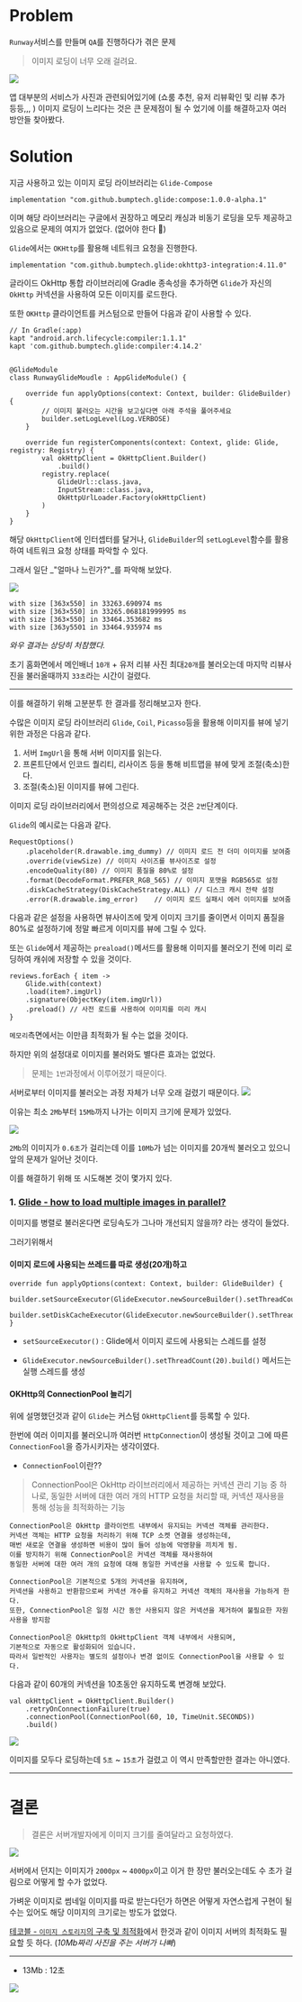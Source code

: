 # Problem

`Runway`서비스를 만들며 `QA`를 진행하다가 겪은 문제

> 이미지 로딩이 너무 오래 걸려요.


![](https://velog.velcdn.com/images/cksgodl/post/edbc186d-2abb-4bde-8586-4881f98e8155/image.png)

앱 대부분의 서비스가 사진과 관련되어있기에 (쇼룸 추천, 유저 리뷰확인 및 리뷰 추가 등등,,, ) 이미지 로딩이 느리다는 것은 큰 문제점이 될 수 었기에 이를 해결하고자 여러 방안들 찾아봤다.



# Solution

지금 사용하고 있는 이미지 로딩 라이브러리는 `Glide-Compose`
```
implementation "com.github.bumptech.glide:compose:1.0.0-alpha.1"
```
이며 해당 라이브러리는 구글에서 권장하고 메모리 캐싱과 비동기 로딩을 모두 제공하고 있음으로 문제의 여지가 없었다. (없어야 한다 🤔)

`Glide`에서는 `OKHttp`를 활용해 네트워크 요청을 진행한다. 
```
implementation "com.github.bumptech.glide:okhttp3-integration:4.11.0"
```
글라이드 OkHttp 통합 라이브러리에 Gradle 종속성을 추가하면 `Glide`가 자신의 `OkHttp` 커넥션을 사용하여 모든 이미지를 로드한다.

또한 `OKHttp` 클라이언트를 커스텀으로 만들어 다음과 같이 사용할 수 있다.

```
// In Gradle(:app)
kapt "android.arch.lifecycle:compiler:1.1.1"
kapt 'com.github.bumptech.glide:compiler:4.14.2'
    
    
@GlideModule
class RunwayGlideMoudle : AppGlideModule() {

    override fun applyOptions(context: Context, builder: GlideBuilder) {
        // 이미지 불러오는 시간을 보고싶다면 아래 주석을 풀어주세요
        builder.setLogLevel(Log.VERBOSE)
    }

    override fun registerComponents(context: Context, glide: Glide, registry: Registry) {
        val okHttpClient = OkHttpClient.Builder()
            .build()
        registry.replace(
            GlideUrl::class.java,
            InputStream::class.java,
            OkHttpUrlLoader.Factory(okHttpClient)
        )
    }
}
```

해당 `OkHttpClient`에 인터셉터를 달거나, `GlideBuilder`의 `setLogLevel`함수를 활용하여 네트워크 요청 상태를 파악할 수 있다.

그래서 일단 _"얼마나 느린가?"_를 파악해 보았다.

![](https://velog.velcdn.com/images/cksgodl/post/f2f3026e-9c48-4a9f-9e1a-42fe114bdf55/image.png)



```
with size [363x550] in 33263.690974 ms
with size [363×550] in 33265.068181999995 ms
with size [363×550] in 33464.353682 ms
with size [363y5501 in 33464.935974 ms
```

_와우 결과는 상당히 처참했다._

초기 홈화면에서 메인배너 `10개` + 유저 리뷰 사진 최대`20개`를 불러오는데 마지막 리뷰사진을 불러올때까지 `33초`라는 시간이 걸렸다. 

---

이를 해결하기 위해 고분분투 한 결과를 정리해보고자 한다. 


수많은 이미지 로딩 라이브러리 `Glide`, `Coil`, `Picasso`등을 활용해 이미지를 뷰에 넣기위한 과정은 다음과 같다.

1. 서버 `ImgUrl`을 통해 서버 이미지를 읽는다.
2. 프론트단에서 인코드 퀄리티, 리사이즈 등을 통해 비트맵을 뷰에 맞게 조절(축소)한다.
3. 조절(축소)된 이미지를 뷰에 그린다.

이미지 로딩 라이브러리에서 편의성으로 제공해주는 것은 `2번`단계이다.

`Glide`의 예시로는 다음과 같다.

```
RequestOptions()
    .placeholder(R.drawable.img_dummy) // 이미지 로드 전 더미 이미지를 보여줌
    .override(viewSize) // 이미지 사이즈를 뷰사이즈로 설정
    .encodeQuality(80) // 이미지 품질을 80%로 설정
    .format(DecodeFormat.PREFER_RGB_565) // 이미지 포맷을 RGB565로 설정
    .diskCacheStrategy(DiskCacheStrategy.ALL) // 디스크 캐시 전략 설정
    .error(R.drawable.img_error)    // 이미지 로드 실패시 에러 이미지를 보여줌
```

다음과 같은 설정을 사용하면 뷰사이즈에 맞게 이미지 크기를 줄이면서 이미지 품질을 80%로 설정하기에 정말 빠르게 이미지를 뷰에 그릴 수 있다.

또는 `Glide`에서 제공하는 `preaload()`메서드를 활용해 이미지를 불러오기 전에 미리 로딩하여 캐쉬에 저장할 수 있을 것이다.

```
reviews.forEach { item ->
	Glide.with(context)
	.load(item?.imgUrl)
	.signature(ObjectKey(item.imgUrl))
	.preload() // 사전 로드를 사용하여 이미지를 미리 캐시
}
```

`메모리`측면에서는 이만큼 최적화가 될 수는 없을 것이다.

하지만 위의 설정대로 이미지를 불러와도 별다른 효과는 없었다.

> 문제는 `1번`과정에서 이루어졌기 때문이다.

서버로부터 이미지를 불러오는 과정 자체가 너무 오래 걸렸기 때문이다.
![](https://velog.velcdn.com/images/cksgodl/post/ddae6960-8ad5-45cd-ba3a-ff7386001b5e/image.png)

이유는 최소 `2Mb`부터 `15Mb`까지 나가는 이미지 크기에 문제가 있었다.

![](https://velog.velcdn.com/images/cksgodl/post/1212c325-adb0-4b6e-88a2-61e734b0400a/image.png)

`2Mb`의 이미지가 `0.6초`가 걸리는데 이를 `10Mb`가 넘는 이미지를 20개씩 불러오고 있으니 앞의 문제가 일어난 것이다.

이를 해결하기 위해 또 시도해본 것이 몇가지 있다.

### 1. [Glide - how to load multiple images in parallel?](https://stackoverflow.com/questions/45012504/glide-how-to-load-multiple-images-in-parallel)

이미지를 병렬로 불러온다면 로딩속도가 그나마 개선되지 않을까? 라는 생각이 들었다.

그러기위해서

#### 이미지 로드에 사용되는 쓰레드를 따로 생성(20개)하고
```
override fun applyOptions(context: Context, builder: GlideBuilder) {
	builder.setSourceExecutor(GlideExecutor.newSourceBuilder().setThreadCount(20).build())
    builder.setDiskCacheExecutor(GlideExecutor.newSourceBuilder().setThreadCount(20).build())
}
```

* `setSourceExecutor()` : Glide에서 이미지 로드에 사용되는 스레드를 설정

* `GlideExecutor.newSourceBuilder().setThreadCount(20).build()` 메서드는 실행 스레드를 생성


#### OKHttp의 ConnectionPool 늘리기

위에 설명했던것과 같이 `Glide`는 커스텀 `OkHttpClient`를 등록할 수 있다.

한번에 여러 이미지를 불러오니까 여러번 `HttpConnection`이 생성될 것이고 그에 따른 `ConnectionFool`을 증가시키자는 생각이였다.

* `ConnectionFool`이란??
> ConnectionPool은 OkHttp 라이브러리에서 제공하는 커넥션 관리 기능 중 하나로, 동일한 서버에 대한 여러 개의 HTTP 요청을 처리할 때, 커넥션 재사용을 통해 성능을 최적화하는 기능
```
ConnectionPool은 OkHttp 클라이언트 내부에서 유지되는 커넥션 객체를 관리한다.
커넥션 객체는 HTTP 요청을 처리하기 위해 TCP 소켓 연결을 생성하는데, 
매번 새로운 연결을 생성하면 비용이 많이 들어 성능에 악영향을 끼치게 됨.
이를 방지하기 위해 ConnectionPool은 커넥션 객체를 재사용하여 
동일한 서버에 대한 여러 개의 요청에 대해 동일한 커넥션을 사용할 수 있도록 합니다.

ConnectionPool은 기본적으로 5개의 커넥션을 유지하며, 
커넥션을 사용하고 반환함으로써 커넥션 개수를 유지하고 커넥션 객체의 재사용을 가능하게 한다.
또한, ConnectionPool은 일정 시간 동안 사용되지 않은 커넥션을 제거하여 불필요한 자원 사용을 방지함

ConnectionPool은 OkHttp의 OkHttpClient 객체 내부에서 사용되며, 
기본적으로 자동으로 활성화되어 있습니다. 
따라서 일반적인 사용자는 별도의 설정이나 변경 없이도 ConnectionPool을 사용할 수 있다.
```

다음과 같이 60개의 커넥션을 10초동안 유지하도록 변경해 보았다.

```
val okHttpClient = OkHttpClient.Builder()
    .retryOnConnectionFailure(true)
    .connectionPool(ConnectionPool(60, 10, TimeUnit.SECONDS))
    .build()
```

![](https://velog.velcdn.com/images/cksgodl/post/6c8d600d-8f02-4190-8af3-361026ca6546/image.png)

이미지를 모두다 로딩하는데 `5초` ~ `15초`가 걸렸고 이 역시 만족할만한 결과는 아니였다.

---

# 결론

> 결론은 서버개발자에게 이미지 크기를 줄여달라고 요청하였다. 

![](https://velog.velcdn.com/images/cksgodl/post/903426d4-13ae-4537-81ce-f13f28d7bfe3/image.png)

서버에서 던지는 이미지가 `2000px` ~ `4000px`이고 이거 한 장만 불러오는데도 수 초가 걸림으로 어떻게 할 수가 없었다.

가벼운 이미지로 썸네일 이미지를 따로 받는다던가 하면은 어떻게 자연스럽게 구현이 될 수는 있어도 해당 이미지의 크기로는 방도가 없었다.

[테코블 - `이미지 스토리지`의 구축 및 최적화](https://tecoble.techcourse.co.kr/post/2022-09-13-image-storage-server/)에서 한것과 같이 이미지 서버의 최적화도 필요할 듯 하다. (_10Mb짜리 사진을 주는 서버가 나빠_)  


---


* 13Mb : 12초

![](https://velog.velcdn.com/images/cksgodl/post/417727f6-87a2-40dd-a4a2-e7fd6aae36d3/image.png)







